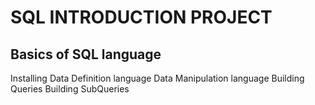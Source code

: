 # SQL INTRODUCTION PROJECT
## Basics of SQL language
Installing
Data Definition language
Data Manipulation language
Building Queries
Building SubQueries
